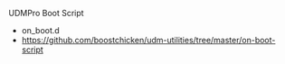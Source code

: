 UDMPro Boot Script
- on_boot.d
- https://github.com/boostchicken/udm-utilities/tree/master/on-boot-script
